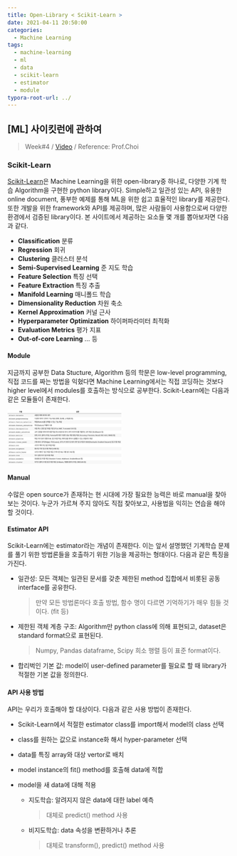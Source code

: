 ```yaml
---
title: Open-Library < Scikit-Learn >
date: 2021-04-11 20:50:00
categories:
  - Machine Learning
tags:
  - machine-learning
  - ml
  - data
  - scikit-learn
  - estimator
  - module
typora-root-url: ../
---
```




## [ML] 사이킷런에 관하여

> Week#4 / [Video](https://www.youtube.com/watch?v=NvczZp_uEL0) / Reference: Prof.Choi



### Scikit-Learn

 [Scikit-Learn](https://scikit-learn.org/stable/index.html)은 Machine Learning을 위한 open-library중 하나로, 다양한 기계 학습 Algorithm을 구현한 python library이다. Simple하고 일관성 있는 API, 유용한 online document, 풍부한 예제를 통해 ML을 위한 쉽고 효율적인 library를 제공한다. 또한 개발을 위한 framework와 API를 제공하며, 많은 사람들이 사용함으로써 다양한 환경에서 검증된 library이다. 본 사이트에서 제공하는 요소들 몇 개를 뽑아보자면 다음과 같다.



- **Classification** 분류
- **Regression** 회귀
- **Clustering** 클러스터 분석
- **Semi-Supervised Learning** 준 지도 학습
- **Feature Selection** 특징 선택
- **Feature Extraction** 특징 추출
- **Manifold Learning** 매니폴드 학습
- **Dimensionality Reduction** 차원 축소
- **Kernel Approximation** 커널 근사
- **Hyperparameter Optimization** 하이퍼파라미터 최적화
- **Evaluation Metrics** 평가 지표
- **Out-of-core Learning** ... 등





#### Module

 지금까지 공부한 Data Stucture, Algorithm 등의 학문은 low-level programming, 직접 코드를 짜는 방법을 익혔다면 Machine Learning에서는 직접 코딩하는 것보다 higher level에서 modules를 호출하는 방식으로 공부한다. Scikit-Learn에는 다음과 같은 모듈들이 존재한다.

<img src="/images/post8-ml-w4/2.png" alt="modules" style="zoom:25%;border:none" />





#### Manual

 수많은 open source가 존재하는 현 시대에 가장 필요한 능력은 바로 manual을 찾아보는 것이다. 누군가 가르쳐 주지 않아도 직접 찾아보고, 사용법을 익히는 연습을 해야 할 것이다.



#### Estimator API

 Scikit-Learn에는 estimator라는 개념이 존재한다. 이는 앞서 설명했던 기계학습 문제를 풀기 위한 방법론들을 호출하기 위한 기능을 제공하는 형태이다. 다음과 같은 특징을 가진다.

- 일관성: 모든 객체는 일관된 문서를 갖춘 제한된 method 집합에서 비롯된 공동 interface를 공유한다.

  > 만약 모든 방법론마다 호출 방법, 함수 명이 다르면 기억하기가 매우 힘들 것이다. (fit 등)

- 제한된 객체 계층 구조: Algorithm만 python class에 의해 표현되고, dataset은 standard format으로 표현된다.

  > Numpy, Pandas dataframe, Scipy 희소 행렬 등이 표준 format이다.

- 합리벅인 기본 값: model이 user-defined parameter를 필요로 할 때 library가 적절한 기본 값을 정의한다.



#### API 사용 방법

 API는 우리가 호출해야 할 대상이다. 다음과 같은 사용 방법이 존재한다.

- Scikit-Learn에서 적절한 estimator class를 import해서 model의 class 선택

- class를 원하는 값으로 instance화 해서 hyper-parameter 선택

- data를 특징 array와 대상 vertor로 배치

- model instance의 fit() method를 호출해 data에 적합

- model을 새 data에 대해 적용

  - 지도학습: 알려지지 않은 data에 대한 label 예측

    > 대체로 predict() method 사용

  - 비지도학습: data 속성을 변환하거나 추론

    > 대체로 transform(), predict() method 사용

